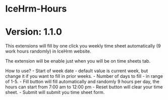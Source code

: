 # IceHrm-Hours
# Version: 1.1.0

This extensions will fill by one click you weekly time sheet automatically (9 work hours randomly) in IceHrm website.

The extension will be enable just when you will be on time sheets tab.

How to use?
	- Start of week date - default value is current week, but change it if you want to fill in prior weeks.
	- Number of days to fill - in range of 1-5.
	- Fill button will fill automatically and randomly 9 hours per day, the hours can start from 7:00 am to 12:00 pm
	- Reset button will clear your time sheet.
	- Submit will submit you time sheet form.
